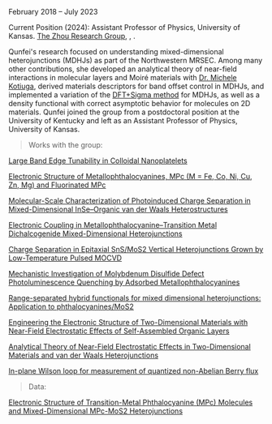 February 2018 – July 2023

Current Position (2024): Assistant Professor of Physics, University of Kansas. <a href="https://sites.google.com/view/zhougroup">The Zhou Research Group</a>, <a href="https://www.linkedin.com/in/qunfei-zhou-746a9241/"><i class="fa-brands fa-linkedin-in"></i>
</a>, <a href="https://scholar.google.com/citations?user=vvOmCYYAAAAJ"><i class="ai ai-google-scholar-square ai-3x"></i></a>.

Qunfei's research focused on understanding mixed-dimensional heterojunctions (MDHJs) as part of the Northwestern MRSEC. Among many other contributions, she developed an analytical theory of near-field interactions in molecular layers and Moiré materials with <a href="https://www.linkedin.com/in/michele-kotiuga/">Dr. Michele Kotiuga</a>, derived materials descriptors for band offset control in MDHJs, and implemented a variation of the  <a href="https://doi.org/10.1021/nl072058i"> DFT+Sigma method</a> for MDHJs, as well as a density functional with correct asymptotic behavior for molecules on 2D materials. Qunfei joined the group from a postdoctoral position at the University of Kentucky and left as an Assistant Professor of Physics, University of Kansas.

> Works with the group:

<a href="https://doi.org/10.1021/acs.nanolett.9b02645">Large Band Edge Tunability in Colloidal Nanoplatelets</a>

<a href="https://doi.org/10.1021/acs.jpca.0c10766">Electronic Structure of Metallophthalocyanines, MPc (M = Fe, Co, Ni, Cu, Zn, Mg) and Fluorinated MPc</a>

<a href="https://doi.org/10.1021/acsnano.9b09661">Molecular-Scale Characterization of Photoinduced Charge Separation in Mixed-Dimensional InSe–Organic van der Waals Heterostructures</a>

<a href="https://doi.org/10.1021/acsnano.8b09166">Electronic Coupling in Metallophthalocyanine–Transition Metal Dichalcogenide Mixed-Dimensional Heterojunctions</a>

<a href="https://pubs.acs.org/doi/abs/10.1021/acsami.9b14412">Charge Separation in Epitaxial SnS/MoS2 Vertical Heterojunctions Grown by Low-Temperature Pulsed MOCVD</a>

<a href="https://doi.org/10.1021/jacs.1c07795">Mechanistic Investigation of Molybdenum Disulfide Defect Photoluminescence Quenching by Adsorbed Metallophthalocyanines</a>

<a href="https://doi.org/10.1063/5.0052619">Range-separated hybrid functionals for mixed dimensional heterojunctions: Application to phthalocyanines/MoS2</a>

<a href="https://arxiv.org/abs/2109.09990">Engineering the Electronic Structure of Two-Dimensional Materials with Near-Field Electrostatic Effects of Self-Assembled Organic Layers</a>

<a href="https://arxiv.org/abs/2205.04606">Analytical Theory of Near-Field Electrostatic Effects in Two-Dimensional Materials and van der Waals Heterojunctions</a>

<a href="https://doi.org/10.1103/PhysRevB.109.195149">In-plane Wilson loop for measurement of quantized non-Abelian Berry flux</a>

> Data:

<a href="https://materialsdatafacility.org/detail/phthalocyanine_mos2_v1.1?type=dataset"> Electronic Structure of Transition-Metal Phthalocyanine (MPc) Molecules and Mixed-Dimensional MPc-MoS2 Heterojunctions </a>
